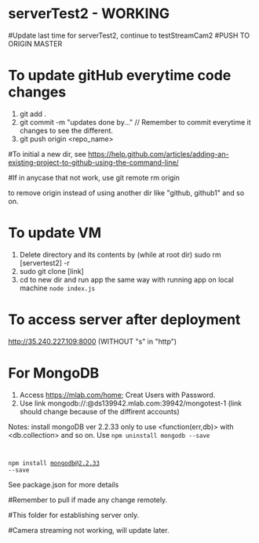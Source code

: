 # serverTest2 - WORKING
#Update last time for serverTest2, continue to testStreamCam2
#PUSH TO ORIGIN MASTER
# To update gitHub everytime code changes
  1. git add .
  2. git commit -m "updates done by..."  // Remember to commit everytime it changes to see the different.
  3. git push origin <repo_name>
  
#To initial a new dir, see https://help.github.com/articles/adding-an-existing-project-to-github-using-the-command-line/
 
#If in anycase that not work, use
  git remote rm origin
  
  to remove origin instead of using another dir like "github, github1" and so on.
  
# To update VM
  1. Delete directory and its contents by (while at root dir)
    sudo rm [servertest2] -r
  2. sudo git clone [link]
  3. cd to new dir and run app the same way with running app on local machine 
      <code>node index.js</code>
  
# To access server after deployment
http://35.240.227.109:8000 (WITHOUT "s" in "http")


# For MongoDB
  1. Access https://mlab.com/home; Creat Users with Password.
  2. Use link mongodb://<dbuser>:<dbpassword>@ds139942.mlab.com:39942/mongotest-1 (link should change because of the diffirent accounts)
  
  Notes: install mongoDB ver 2.2.33 only to use <function(err,db)> with <db.collection> and so on.
  Use <code>npm uninstall mongodb --save

npm install mongodb@2.2.33 --save</code>

  See package.json for more details


#Remember to pull if made any change remotely.

#This folder for establishing server only.

#Camera streaming not working, will update later.
